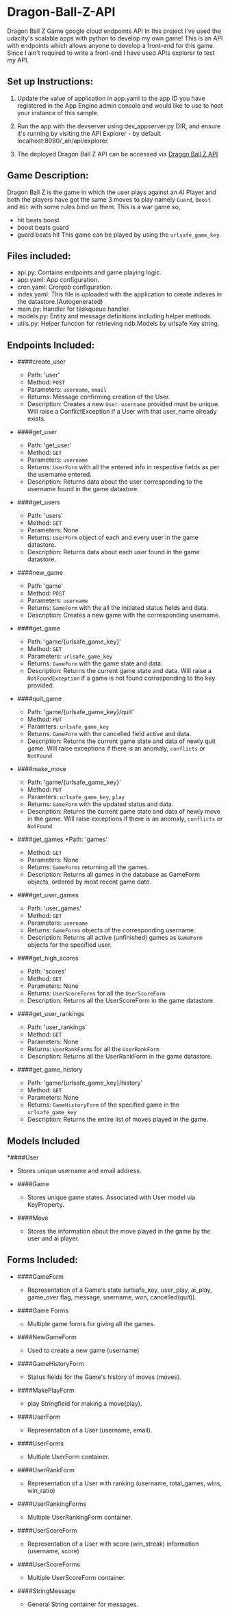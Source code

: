 # Dragon-Ball-Z-API
Dragon Ball Z Game google cloud endpoints API
In this project I've used the udacity's scalable apps with python to develop my own game! This is an API with endpoints which allows anyone to develop a front-end for this game. Since I ain't required to write a front-end I have used APIs explorer to test my API.

## Set up Instructions:
1. Update the value of application in app.yaml to the app ID you have registered in the App Engine admin console and would like to use to host your instance of this sample.

2. Run the app with the devserver using dev_appserver.py DIR, and ensure it's running by visiting the API Explorer - by default localhost:8080/_ah/api/explorer.

3. The deployed Dragon Ball Z API can be accessed via [Dragon Ball Z API](https://v1-dot-design-a-game-api.appspot.com/_ah/api/explorer)

## Game Description:

Dragon Ball Z is the game in which the user plays against an AI Player and both the players have got the same 3 moves to play namely ```Guard```, ```Boost``` and ```Hit``` with some rules bind on them.
This is a war game so,
  * hit beats boost
  * boost beats guard
  * guard beats hit
This game can be played by using the ```urlsafe_game_key```.

## Files included:
* api.py: Contains endpoints and game playing logic.
* app.yaml: App configuration.
* cron.yaml: Cronjob configuration.
* index.yaml: This file is uploaded with the application to create indexes in the datastore.(Autogenerated)
* main.py: Handler for taskqueue handler.
* models.py: Entity and message definitions including helper methods.
* utils.py: Helper function for retrieving ndb.Models by urlsafe Key string.

## Endpoints Included:
* ####create_user
  * Path: 'user'
  * Method: ```POST```
  * Parameters: ```username```, ```email```
  * Returns: Message confirming creation of the User.
  * Description: Creates a new ```User```. ```username``` provided must be unique. Will raise a ConflictException if a  User with that user_name already exists.

* ####get_user
  * Path: 'get_user'
  * Method: ```GET```
  * Parameters: ```username```
  * Returns: ```UserForm``` with all the entered info in respective fields as per the username entered.
  * Description: Returns data about the user corresponding to the username found in the game datastore.

* ####get_users
  * Path: 'users'
  * Method: ```GET```
  * Parameters: None
  * Returns: ```UserForm``` object of each and every user in the game datastore.
  * Description: Returns data about each user found in the game datastore.

* ####new_game
  * Path: 'game'
  * Method: ```POST```
  * Parameters: ```username```
  * Returns: ```GameForm``` with the all the initiated status fields and data.
  * Description: Creates a new game with the corresponding username.

* ####get_game
  * Path: 'game/{urlsafe_game_key}'
  * Method: ```GET```
  * Parameters: ```urlsafe_game_key```
  * Returns: ```GameForm``` with the game state and data.
  * Description:  Returns the current game state and data. Will raise a ```NotFoundException``` if a game is not found corresponding to the key provided.

* ####quit_game
  * Path: 'game/{urlsafe_game_key}/quit'
  * Method: ```PUT```
  * Paramters: ```urlsafe_game_key```
  * Returns: ```GameForm``` with the cancelled field active and data.
  * Description: Returns the current game state and data of newly quit game. Will raise exceptions if there is an anomaly, ```conflicts``` or ```NotFound```

* ####make_move
  * Path: 'game/{urlsafe_game_key}'
  * Method: ```PUT```
  * Paramters: ```urlsafe_game_key```, ```play```
  * Returns: ```GameForm``` with the updated status and data.
  * Description: Returns the current game state and data of newly move in the game. Will raise exceptions if there is an anomaly, ```conflicts``` or ```NotFound```

* ####get_games
  *Path: 'games'
  * Method: ```GET```
  * Parameters: None
  * Returns: ```GameForms``` returning all the games.
  * Description: Returns all games in the database as GameForm objects, ordered by most recent game date.

* ####get_user_games
  * Path: 'user_games'
  * Method: ```GET```
  * Parameters: ```username```
  * Returns: ```GameForms``` objects of the corresponding username.
  * Description: Returns all active (unfinished) games as ```GameForm``` objects for the specified user.

* ####get_high_scores
  * Path: 'scores'
  * Method: ```GET```
  * Parameters: None
  * Returns: ```UserScoreForms``` for all the ```UserScoreForm```
  * Description: Returns all the UserScoreForm in the game datastore.

* ####get_user_rankings
  * Path: 'user_rankings'
  * Method: ```GET```
  * Parameters: None
  * Returns: ```UserRankForms``` for all the ```UserRankForm```
  * Description: Returns all the UserRankForm in the game datastore.

* ####get_game_history
  * Path: 'game/{urlsafe_game_key}/history'
  * Method: ```GET```
  * Parameters: None
  * Returns: ```GameHistoryForm``` of the specified game in the ```urlsafe_game_key```
  * Description: Returns the entire list of moves played in the game.

## Models Included

*####User
  * Stores unique username and email address.

* ####Game
  * Stores unique game states. Associated with User model via KeyProperty.

* ####Move
  * Stores the information about the move played in the game by the user and ai player.

## Forms Included:

* ####GameForm
  * Representation of a Game's state (urlsafe_key, user_play, ai_play, game_over flag, message, username, won, cancelled(quit)).

* ####Game Forms
  * Multiple game forms for giving all the games.

* ####NewGameForm
  * Used to create a new game (username)

* ####GameHistoryForm
  * Status fields for the Game's history of moves (moves).

* ####MakePlayForm
  * play Stringfield for making a move(play).

* ####UserForm
  * Representation of a User (username, email).

* ####UserForms
  * Multiple UserForm container.

* ####UserRankForm
  * Representation of a User with ranking (username, total_games, wins, win_ratio)

* ####UserRankingForms
  * Multiple UserRankingForm container.

* ####UserScoreForm
  * Representation of a User with score (win_streak) information (username, score)

* ####UserScoreForms
  * Multiple UserScoreForm container.

* ####StringMessage
  * General String container for messages.






